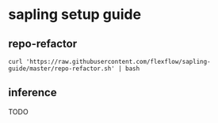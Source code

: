 # sapling setup guide

## repo-refactor

```
curl 'https://raw.githubusercontent.com/flexflow/sapling-guide/master/repo-refactor.sh' | bash
```

## inference

TODO
